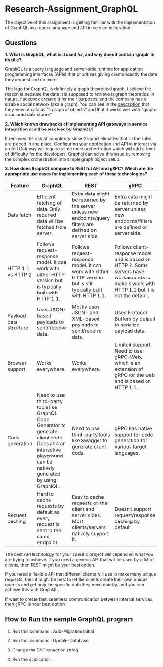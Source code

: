 # Research-Assignment_GraphQL
The objective of this assignment is getting familiar with the implementation of GraphQL as a query language and API in service integration

## Questions

**1. What is GraphQL, what is it used for, and why does it contain ‘graph’ in its title?**

GraphQL is a query language and server-side runtime for application programming interfaces (APIs) that prioritizes giving clients exactly the data they request and no more. 

The logo for GraphQL is definitely a graph theoretical graph. I believe the reason is because the data it is supposed to retrieve is graph theoretical in nature. Facebook created it for their purposes, and the company has a sizable social network (aka a graph). You can see in the [description](https://engineering.fb.com/2015/09/14/core-data/graphql-a-data-query-language/) that they view of data as "a graph of objects" and that it works well with "graph-structured data stores." 


**2. Which known drawbacks of implementing API gateways in service integration could be resolved by GraphQL?**

It removes the risk of complexity since Graphql elimaties that all the rules are placed in one place. Configuring your application and API to interact via an API Gateway will require some more orchestration which will add a level of difficulty for the developers. Graphql can solve this issue by removing the complex orchestration into simple graph object setup.


**3. How does GraphQL compare to RESTful API and gRPC? Which are the appropriate use cases for implementing each of these technologies?**

| Feature                | GraphQL                                                                                                                                                            | REST                                                                                                             | gRPC                                                                                                                                         |
|------------------------|--------------------------------------------------------------------------------------------------------------------------------------------------------------------|------------------------------------------------------------------------------------------------------------------|----------------------------------------------------------------------------------------------------------------------------------------------|
| Data fetch             | Efficient fetching of data. Only required data will be fetched from server.                                                                                        | Extra data might be returned by the server unless new endpoints/query filters are defined on server side.        | Extra data might be returned by server unless new endpoints/filters are defined on server side.                                              |
| HTTP 1.1 vs HTTP 2     | Follows request-response model. It can work with either HTTP version but is typically built with HTTP 1.1.                                                         | Follows request-response model. It can work with either HTTP version but is still typically built with HTTP 1.1. | Follows client-response model and is based on HTTP 2. Some servers have workarounds to make it work with HTTP 1.1 but it is not the default. |
| Payload data structure | Uses JSON-based payloads to send/receive data.                                                                                                                     | Mostly uses JSON- and XML-based payloads to send/receive data.                                                   | Uses Protocol Buffers by default to serialize payload data.                                                                                  |
| Browser support        | Works everywhere.                                                                                                                                                  | Works everywhere.                                                                                                | Limited support. Need to use gRPC-Web, which is an extension of gRPC for the web and is based on HTTP 1.1.                                   |
| Code generation        | Need to use third-party tools like GraphQL Code Generator to generate client code. Docs and an interactive playground can be natively generated by using GraphiQL. | Need to use third-party tools like Swagger to generate client code.                                              | gRPC has native support for code generation for various target languages.                                                                    |
| Request caching        | Hard to cache requests by default as every request is sent to the same endpoint.                                                                                   | Easy to cache requests on the client and server sides. Most clients/servers natively support it.                 | Doesn’t support request/response caching by default.                                                                                         |

The best API technology for your specific project will depend on what you are trying to achieve. If you need a generic API that will be used by a lot of clients, then REST might be your best option.

If you need a flexible API that different clients will use to make many unique requests, then it might be best to let the clients create their own unique queries and get only the specific data they need quickly, and you can achieve this with GraphQL.

If want to create fast, seamless communication between internal services, then gRPC is your best option.

## How to Run the sample GraphQL program

1. Run this command : Add-Migration Initial

2. Run this command : Update-Database

3. Change the DbConnection string

4. Run the application.
